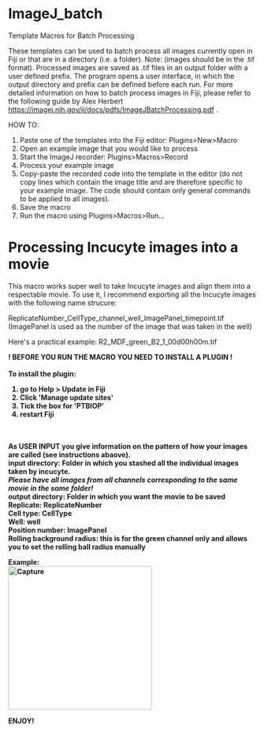 # ImageJ_batch
Template Macros for Batch Processing

These templates can be used to batch process all images currently open in Fiji or that are in a directory (i.e. a folder). Note: (images should be in the .tif format).
Processed images are saved as .tif files in an output folder with a user defined prefix.
The program opens a user interface, in which the output directory and prefix can be defined before each run.
For more detailed information on how to batch process images in Fiji, please refer to the following guide by Alex Herbert https://imagej.nih.gov/ij/docs/pdfs/ImageJBatchProcessing.pdf .

HOW TO:
   1. Paste one of the templates into the Fiji editor: Plugins>New>Macro
   2. Open an example image that you would like to process
   3. Start the ImageJ recorder: Plugins>Macros>Record
   4. Process your example image
   5. Copy-paste the recorded code into the template in the editor (do not copy lines which contain the image title and are therefore specific to your example image. 
      The code should contain only general commands to be applied to all images).
   6. Save the macro 
   7. Run the macro using Plugins>Macros>Run... 



# Processing Incucyte images into a movie

This macro works super well to take Incucyte images and align them into a respectable movie.
To use it, I recommend exporting all the Incucyte images with the following name strucure:

ReplicateNumber_CellType_channel_well_ImagePanel_timepoint.tif  (ImagePanel is used as the number of the image that was taken in the well)

Here's a practical example: 
R2_MDF_green_B2_1_00d00h00m.tif


<strong> ! BEFORE YOU RUN THE MACRO YOU NEED TO INSTALL A PLUGIN ! <strong> <br>  
To install the plugin:
1. go to Help > Update in Fiji
2. Click 'Manage update sites'
3. Tick the box for 'PTBIOP'
4. restart Fiji
   
<br><br>
As USER INPUT you give information on the pattern of how your images are called (see instructions abaove).<br>
input directory: Folder in which you stashed all the individual images taken by incucyte. <br>
*Please have all images from all channels corresponding to the same movie in the same folder!* <br>
output directory: Folder in which you want the movie to be saved <br>
Replicate: ReplicateNumber <br>
Cell type: CellType <br>
Well: well<br>
Position number: ImagePanel <br>
Rolling background radius: this is for the green channel only and allows you to set the rolling ball radius manually<br>

Example: <br>
<img width="291" alt="Capture" src="https://user-images.githubusercontent.com/87492099/149831113-2f0993aa-4f4f-4e47-9b2b-ac22b0fb894c.PNG">



ENJOY!
